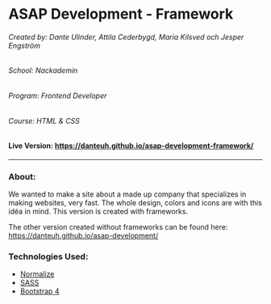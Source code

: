 # ASAP Development - Framework

###### Created by: Dante Ulinder, Attila Cederbygd, Maria Kilsved och Jesper Engström
###### School: Nackademin
###### Program: Frontend Developer
###### Course: HTML & CSS

#### Live Version: https://danteuh.github.io/asap-development-framework/
------
### About:
We wanted to make a site about a made up company that specializes in making websites, very fast. The whole design, colors and icons are with this idéa in mind. This version is created with frameworks.

The other version created without frameworks can be found here: https://danteuh.github.io/asap-development/

### Technologies Used:
* [Normalize](https://necolas.github.io/normalize.css/)
* [SASS](http://sass-lang.com/)
* [Bootstrap 4](https://v4-alpha.getbootstrap.com/getting-started/introduction/)
